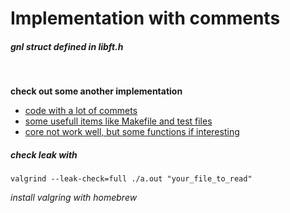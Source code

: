 # Implementation with comments
##### gnl struct defined in libft.h
<br/>  
    
**check out some another implementation**
* [code with a lot of commets](https://github.com/jraleman/42_get_next_line/tree/c4d14272580148f3d85952acc6eda8e0a54989f8/src)
* [some usefull items like Makefile and test files](https://gitlab.com/42dannywillems/42_get.next.line/tree/master)
* [core not work well, but some functions if interesting](https://github.com/teddav/42Projects/tree/master/PROJECTS/getnextline)

##### check leak with
	
	valgrind --leak-check=full ./a.out "your_file_to_read"
  *install valgring with homebrew*
  
  
